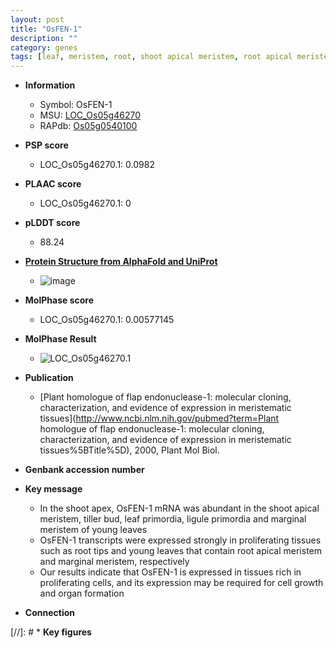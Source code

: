 ```yaml
---
layout: post
title: "OsFEN-1"
description: ""
category: genes
tags: [leaf, meristem, root, shoot apical meristem, root apical meristem, shoot, tiller, growth]
---
```


* **Information**  
    + Symbol: OsFEN-1  
    + MSU: [LOC_Os05g46270](http://rice.plantbiology.msu.edu/cgi-bin/ORF_infopage.cgi?orf=LOC_Os05g46270)  
    + RAPdb: [Os05g0540100](http://rapdb.dna.affrc.go.jp/viewer/gbrowse_details/irgsp1?name=Os05g0540100)  

* **PSP score**  
    + LOC_Os05g46270.1: 0.0982 

* **PLAAC score**  
    + LOC_Os05g46270.1: 0 

* **pLDDT score**
    + 88.24

* **[Protein Structure from AlphaFold and UniProt](https://www.uniprot.org/uniprotkb/Q9SXQ6/entry#structure)**
    + ![image](https://ricepsp.github.io/images/Q9/AF-Q9SXQ6-F1.png)

* **MolPhase score**
    + LOC_Os05g46270.1: 0.00577145

* **MolPhase Result**
    + ![LOC_Os05g46270.1](https://304243504.github.io/Pictures/LOC_Os05g/LOC_Os05g46270.1.png)

* **Publication**  
    + [Plant homologue of flap endonuclease-1: molecular cloning, characterization, and evidence of expression in meristematic tissues](http://www.ncbi.nlm.nih.gov/pubmed?term=Plant homologue of flap endonuclease-1: molecular cloning, characterization, and evidence of expression in meristematic tissues%5BTitle%5D), 2000, Plant Mol Biol.

* **Genbank accession number**  

* **Key message**  
    + In the shoot apex, OsFEN-1 mRNA was abundant in the shoot apical meristem, tiller bud, leaf primordia, ligule primordia and marginal meristem of young leaves
    + OsFEN-1 transcripts were expressed strongly in proliferating tissues such as root tips and young leaves that contain root apical meristem and marginal meristem, respectively
    + Our results indicate that OsFEN-1 is expressed in tissues rich in proliferating cells, and its expression may be required for cell growth and organ formation

* **Connection**  

[//]: # * **Key figures**  


